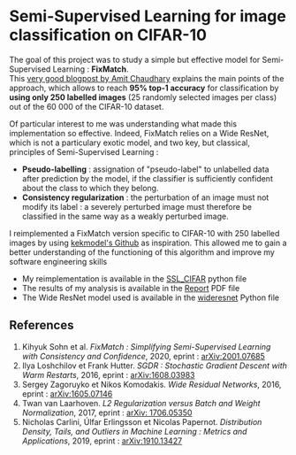 # Semi-Supervised Learning for image classification on CIFAR-10

The goal of this project was to study a simple but effective model for Semi-Supervised Learning : **FixMatch**. <br>
This [very good blogpost by Amit Chaudhary](https://amitness.com/2020/03/fixmatch-semi-supervised/) explains the main points of the approach, which allows to reach **95% top-1 accuracy** for classification by **using only 250 labelled images** (25 randomly selected images per class) out of the 60 000 of the CIFAR-10 dataset.

Of particular interest to me was understanding what made this implementation so effective. Indeed, FixMatch relies on a Wide ResNet, which is not a particulary exotic model, and two key, but classical, principles of Semi-Supervised Learning :
* **Pseudo-labelling** : assignation of "pseudo-label" to unlabelled data after prediction by the model, if the classifier is sufficiently confident about the class to which they belong.
* **Consistency regularization** : the perturbation of an image must not modify its label : a severely perturbed image must therefore be classified in the same way as a weakly perturbed image.

I reimplemented a FixMatch version specific to CIFAR-10 with 250 labelled images by using [kekmodel's Github](https://github.com/kekmodel/FixMatch-pytorch) as inspiration. This allowed me to gain a better understanding of the functioning of this algorithm and improve my software engineering skills
* My reimplementation is available in the [SSL_CIFAR](./SSL_CIFAR.py) python file
* The results of my analysis is available in the [Report](./Report.pdf) PDF file
* The Wide ResNet model used is available in the [wideresnet](./wideresnet.py) Python file

## References
1. Kihyuk Sohn et al. *FixMatch : Simplifying Semi-Supervised Learning with Consistency and Confidence*, 2020, eprint : [arXiv:2001.07685](https://arxiv.org/pdf/2001.07685.pdf)
2. Ilya Loshchilov et Frank Hutter. *SGDR : Stochastic Gradient Descent with Warm Restarts*, 2016, eprint : [arXiv:1608.03983](https://arxiv.org/pdf/1608.03983.pdf)
3. Sergey Zagoruyko et Nikos Komodakis. *Wide Residual Networks*, 2016, eprint : [arXiv:1605.07146](https://arxiv.org/pdf/1605.07146.pdf)
4. Twan van Laarhoven. *L2 Regularization versus Batch and Weight Normalization*, 2017, eprint : [arXiv: 1706.05350](https://arxiv.org/pdf/1706.05350.pdf)
5. Nicholas Carlini, Úlfar Erlingsson et Nicolas Papernot. *Distribution Density, Tails, and Outliers in Machine Learning : Metrics and Applications*, 2019, eprint : [arXiv:1910.13427](https://arxiv.org/pdf/1910.13427.pdf)
